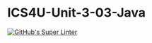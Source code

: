 # ICS4U-Unit-3-03-Java

[![GitHub's Super Linter](https://github.com/jakobdubeau/ICS4U-Unit-3-03-Java/workflows/GitHub's%20Super%20Linter/badge.svg)](https://github.com/jakobdubeau/ICS4U-Unit-3-03-Java/actions)

